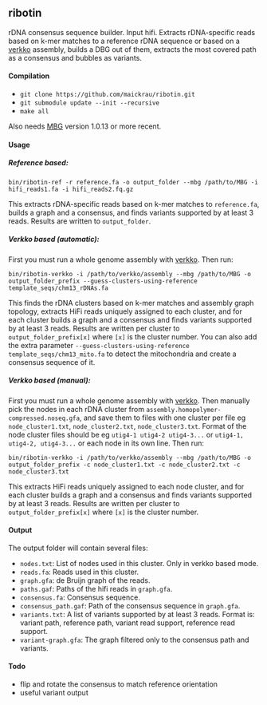 ## ribotin

rDNA consensus sequence builder. Input hifi. Extracts rDNA-specific reads based on k-mer matches to a reference rDNA sequence or based on a [verkko](https://github.com/marbl/verkko) assembly, builds a DBG out of them, extracts the most covered path as a consensus and bubbles as variants.

#### Compilation

- `git clone https://github.com/maickrau/ribotin.git`
- `git submodule update --init --recursive`
- `make all`

Also needs [MBG](https://github.com/maickrau/MBG) version 1.0.13 or more recent.

#### Usage

##### Reference based:

```
bin/ribotin-ref -r reference.fa -o output_folder --mbg /path/to/MBG -i hifi_reads1.fa -i hifi_reads2.fq.gz
```

This extracts rDNA-specific reads based on k-mer matches to `reference.fa`, builds a graph and a consensus, and finds variants supported by at least 3 reads. Results are written to `output_folder`.

##### Verkko based (automatic):

First you must run a whole genome assembly with [verkko](https://github.com/marbl/verkko). Then run:

```
bin/ribotin-verkko -i /path/to/verkko/assembly --mbg /path/to/MBG -o output_folder_prefix --guess-clusters-using-reference template_seqs/chm13_rDNAs.fa
```

This finds the rDNA clusters based on k-mer matches and assembly graph topology, extracts HiFi reads uniquely assigned to each cluster, and for each cluster builds a graph and a consensus and finds variants supported by at least 3 reads. Results are written per cluster to `output_folder_prefix[x]` where `[x]` is the cluster number. You can also add the extra parameter `--guess-clusters-using-reference template_seqs/chm13_mito.fa` to detect the mitochondria and create a consensus sequence of it.

##### Verkko based (manual):

First you must run a whole genome assembly with [verkko](https://github.com/marbl/verkko). Then manually pick the nodes in each rDNA cluster from `assembly.homopolymer-compressed.noseq.gfa`, and save them to files with one cluster per file eg `node_cluster1.txt`, `node_cluster2.txt`, `node_cluster3.txt`. Format of the node cluster files should be eg `utig4-1 utig4-2 utig4-3...` or `utig4-1, utig4-2, utig4-3...` or each node in its own line. Then run:

```
bin/ribotin-verkko -i /path/to/verkko/assembly --mbg /path/to/MBG -o output_folder_prefix -c node_cluster1.txt -c node_cluster2.txt -c node_cluster3.txt
```

This extracts HiFi reads uniquely assigned to each node cluster, and for each cluster builds a graph and a consensus and finds variants supported by at least 3 reads. Results are written per cluster to `output_folder_prefix[x]` where `[x]` is the cluster number.

#### Output

The output folder will contain several files:

- `nodes.txt`: List of nodes used in this cluster. Only in verkko based mode.
- `reads.fa`: Reads used in this cluster.
- `graph.gfa`: de Bruijn graph of the reads.
- `paths.gaf`: Paths of the hifi reads in `graph.gfa`.
- `consensus.fa`: Consensus sequence.
- `consensus_path.gaf`: Path of the consensus sequence in `graph.gfa`.
- `variants.txt`: A list of variants supported by at least 3 reads. Format is: variant path, reference path, variant read support, reference read support.
- `variant-graph.gfa`: The graph filtered only to the consensus path and variants.

#### Todo

- flip and rotate the consensus to match reference orientation
- useful variant output
